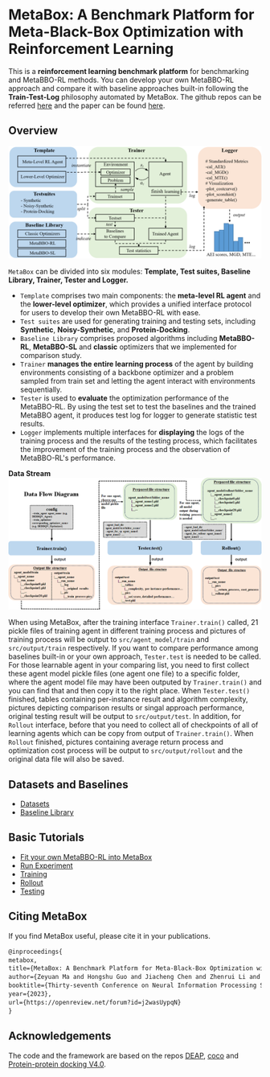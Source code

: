 # MetaBox: A Benchmark Platform for Meta-Black-Box Optimization with Reinforcement Learning

This is a **reinforcement learning benchmark platform** for benchmarking and MetaBBO-RL methods. You can develop your own MetaBBO-RL approach and compare it with baseline approaches built-in following the **Train-Test-Log** philosophy automated by MetaBox. The github repos can be referred [here](https://github.com/GMC-DRL/MetaBox) and the paper can be found [here](https://openreview.net/forum?id=j2wasUypqN).

## Overview

![overview](overview.png)

`MetaBox` can be divided into six modules: **Template, Test suites, Baseline Library, Trainer, Tester and Logger.**

* `Template` comprises two main components: the **meta-level RL agent** and the **lower-level optimizer**, which provides a unified interface protocol for users to develop their own MetaBBO-RL with ease. 
* `Test suites` are used for generating training and testing sets, including **Synthetic**, **Noisy-Synthetic**, and **Protein-Docking**.
* `Baseline Library` comprises proposed algorithms including **MetaBBO-RL**, **MetaBBO-SL** and **classic** optimizers that we implemented for comparison study.
* `Trainer` **manages the entire learning process** of the agent by building environments consisting of a backbone optimizer and a problem sampled from train set and letting the agent interact with environments sequentially.
* `Tester` is used to **evaluate** the optimization performance of the MetaBBO-RL. By using the test set to test the baselines and the trained MetaBBO agent, it produces test log for logger to generate statistic test results.
* `Logger` implements multiple interfaces for **displaying** the logs of the training process and the results of the testing process, which facilitates the improvement of the training process and the observation of MetaBBO-RL's performance.

**Data Stream**
![datastream](datastream.png)

When using MetaBox, after the training interface `Trainer.train()` called, 21 pickle files of training agent in different training process and pictures of training process will be output to `src/agent_model/train` and `src/output/train` respectively. If you want to compare performance among baselines built-in or your own approach, `Tester.test` is needed to be called. For those learnable agent in your comparing list, you need to first collect these agent model pickle files (one agent one file) to a specific folder, where the agent model file may have been outputed by `Trainer.train()` and you can find that and then copy it to the right place. When `Tester.test()` finished, tables containing per-instance result and algorithm complexity, pictures depicting comparison results or singal approach performance, original testing result will be output to `src/output/test`. In addition, for `Rollout` interface, before that you need to collect all of checkpoints of all of learning agents which can be copy from output of `Trainer.train()`. When `Rollout` finished, pictures containing average return process and optimization cost process will be output to `src/output/rollout` and the original data file will also be saved.

## Datasets and Baselines

- [Datasets](Datasets.md)
- [Baseline Library](Baselines.md)

## **Basic Tutorials**

- [Fit your own MetaBBO-RL into MetaBox](Customization.md)
- [Run Experiment](RunExperiment.md)
- [Training](Train.md)
- [Rollout](Rollout.md)
- [Testing](Test.md)

## Citing MetaBox

If you find MetaBox useful, please cite it in your publications.

```latex
@inproceedings{
metabox,
title={MetaBox: A Benchmark Platform for Meta-Black-Box Optimization with Reinforcement Learning},
author={Zeyuan Ma and Hongshu Guo and Jiacheng Chen and Zhenrui Li and Guojun Peng and Yue-Jiao Gong and Yining Ma and Zhiguang Cao},
booktitle={Thirty-seventh Conference on Neural Information Processing Systems Datasets and Benchmarks Track},
year={2023},
url={https://openreview.net/forum?id=j2wasUypqN}
}
```

## Acknowledgements
 
The code and the framework are based on the repos [DEAP](https://github.com/DEAP/deap), [coco](https://github.com/numbbo/coco) and [Protein-protein docking V4.0](https://zlab.umassmed.edu/benchmark/).
